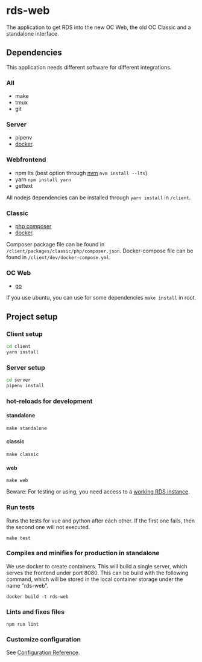 # rds-web

The application to get RDS into the new OC Web, the old OC Classic and a standalone interface.

## Dependencies

This application needs different software for different integrations.

### All
- make
- tmux
- git

### Server
- pipenv
- [docker](https://docs.docker.com/get-docker/).

### Webfrontend
- npm lts (best option through [nvm](https://github.com/nvm-sh/nvm#install--update-script) `nvm install --lts`)
- yarn `npm install yarn`
- gettext

All nodejs dependencies can be installed through `yarn install` in `/client`.

### Classic
- [php composer](https://getcomposer.org/download/)
- [docker](https://docs.docker.com/get-docker/).

Composer package file can be found in `/client/packages/classic/php/composer.json`.
Docker-compose file can be found in `/client/dev/docker-compose.yml`.

### OC Web
- [go](https://golang.org/dl/)


If you use ubuntu, you can use for some dependencies `make install` in root.

## Project setup

### Client setup
```bash
cd client
yarn install
```

### Server setup
```bash
cd server
pipenv install
```

### hot-reloads for development

#### standalone
```
make standalone
```

#### classic
```
make classic
```

#### web
```
make web
```

Beware: For testing or using, you need access to a [working RDS instance](https://www.research-data-services.org/doc/getting-started/k8s/).

### Run tests

Runs the tests for vue and python after each other. If the first one fails, then the second one will not executed.

```
make test
```

### Compiles and minifies for production in standalone
We use docker to create containers. This will build a single server, which serves the frontend under port 8080.
This can be build with the following command, which will be stored in the local container storage under the name "rds-web".

```
docker build -t rds-web
```

### Lints and fixes files
```
npm run lint
```

### Customize configuration
See [Configuration Reference](https://cli.vuejs.org/config/).
